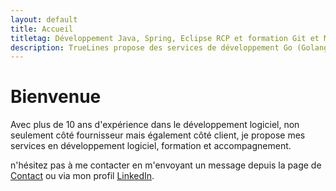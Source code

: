 ```yaml
---
layout: default
title: Accueil
titletag: Développement Java, Spring, Eclipse RCP et formation Git et Maven
description: TrueLines propose des services de développement Go (Golang), Java, Spring, Eclipse RCP et de formation Git
---
```


<!-- We've temporary closed main-content and container to have a full width intro -->    


<!--/div>
</div-->

<!--div class="slideshow-iframe" style="width:100%;display: flex; justify-content: center;" frameborder="0"
scrolling="no" onload="resizeIframe(this)" allowtransparency="true"/-->

<!--![Home](./assets/images/home/home.jpg "Home"){: width="100%" .center-image}-->
<!--<div class="home">-->
<!--    <img src="./assets/images/home/home.jpg" alt="Home" style="width:100%;"/>-->
<!--</div>-->

<div class="home-card">
    <h1>Bienvenue</h1>
    <p>Avec plus de 10 ans d'expérience dans le développement logiciel, non seulement côté fournisseur mais également
     côté client, je propose mes services en développement logiciel, formation et accompagnement.</p>
    <p>n'hésitez pas à me contacter en m'envoyant un message depuis la page de <a href="contact.html" target="_blank">Contact</a> ou via mon profil <a href="http://www.linkedin.com/in/FabriceFontenoy" target="_blank">LinkedIn</a>.</p>
</div>